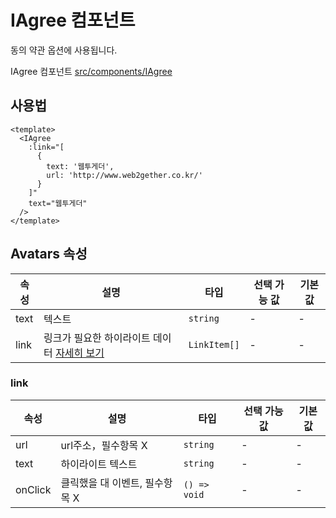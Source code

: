 # IAgree 컴포넌트

동의 약관 옵션에 사용됩니다.

IAgree 컴포넌트 [src/components/IAgree](https://github.com/kailong321200875/vue-element-plus-admin/tree/master/src/components/IAgree) 

## 사용법

```vue
<template>
  <IAgree
    :link="[
      {
        text: '웹투게더',
        url: 'http://www.web2gether.co.kr/'
      }
    ]"
    text="웹투게더"
  />
</template>

```

## Avatars 속성<span id="Avatars"></span>

| 속성 | 설명 | 타입 | 선택 가능 값 | 기본값 |
| ---- | ---- | ---- | ---- | ---- |
| text | 텍스트 | `string` | - | - |
| link | 링크가 필요한 하이라이트 데이터 [자세히 보기](#link) | `LinkItem[]` | - | - |

### link<span id="link"></span>

| 속성 | 설명 | 타입 | 선택 가능 값 | 기본값 |
| ---- | ---- | ---- | ---- | ---- |
| url | url주소，필수항목 X | `string` | - | - |
| text | 하이라이트 텍스트 | `string` | - | - |
| onClick | 클릭했을 대 이벤트, 필수항목 X | `() => void` | - | - |
